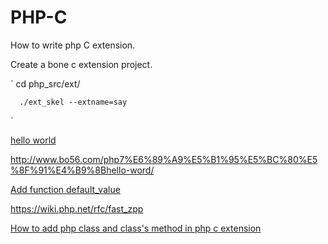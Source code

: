 PHP-C
==========

How to write php C extension.

Create a bone c extension project.

  `
      cd php_src/ext/

      ./ext_skel --extname=say

  `

[hello world](https://github.com/zairl23/php-c)

http://www.bo56.com/php7%E6%89%A9%E5%B1%95%E5%BC%80%E5%8F%91%E4%B9%8Bhello-word/

[Add function default_value](https://github.com/zairl23/php-c/commit/f7b0210c9bcf21be8e6a0d9881c0e3875326039a)

https://wiki.php.net/rfc/fast_zpp


[How to add php class and class's method in php c extension](https://github.com/zairl23/php-c/commit/4b1543e4e474074e4a366628e40d9cf3a0d4117a)

